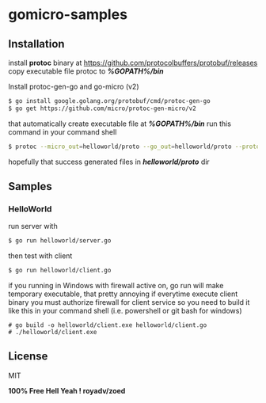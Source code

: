 # gomicro-samples


## Installation
install **protoc** binary at https://github.com/protocolbuffers/protobuf/releases
copy executable file protoc to ***%GOPATH%/bin*** 

Install protoc-gen-go and go-micro (v2)
```sh
$ go install google.golang.org/protobuf/cmd/protoc-gen-go
$ go get https://github.com/micro/protoc-gen-micro/v2
```
that automatically create executable file at ***%GOPATH%/bin*** 
run this command in your command shell
```sh
$ protoc --micro_out=helloworld/proto --go_out=helloworld/proto --proto_path=helloworld helloworld/proto/hello.proto
```
hopefully that success generated files in ***helloworld/proto*** dir


## Samples
### HelloWorld
run server with 
```sh
$ go run helloworld/server.go
```
then test with client 
```sh
$ go run helloworld/client.go
```
if you running in Windows with firewall active on, go run will make temporary executable, 
that pretty annoying if everytime execute client binary you must authorize firewall for client service
so you need to build it like this in your command shell (i.e. powershell or git bash for windows)
```
# go build -o helloworld/client.exe helloworld/client.go
# ./helloworld/client.exe
```

License
----
MIT


**100% Free Hell Yeah ! royadv/zoed**

[//]: # (These are reference links used in the body of this note and get stripped out when the markdown processor does its job. There is no need to format nicely because it shouldn't be seen. Thanks SO - http://stackoverflow.com/questions/4823468/store-comments-in-markdown-syntax)